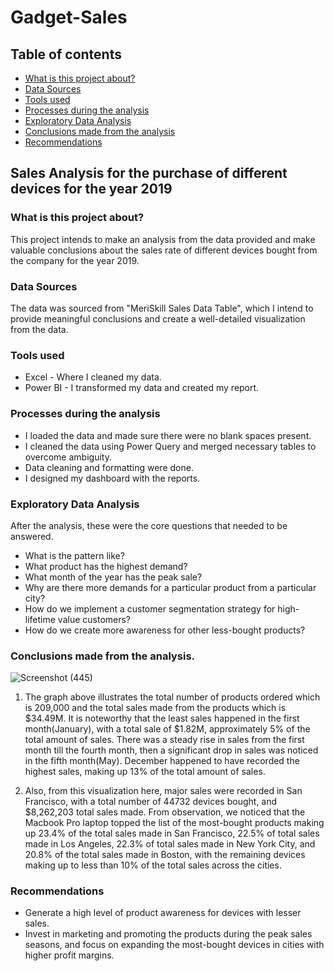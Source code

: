 # Gadget-Sales

## Table of contents

- [What is this project about?](#what-is-this-project-about)
- [Data Sources](#data-sources)
- [Tools used](#tools-used)
- [Processes during the analysis](#processes-during-the-analysis)
- [Exploratory Data Analysis](#exploratory-data-analysis)
- [Conclusions made from the analysis](#conclusions-made-from-the-analysis)
- [Recommendations](#recommendations)

## Sales Analysis for the purchase of different devices for the year 2019

### What is this project about?

This project intends to make an analysis from the data provided and make valuable conclusions about the sales rate of different devices bought from the company for the year 2019.


### Data Sources

The data was sourced  from "MeriSkill Sales Data Table", which I intend to provide meaningful conclusions and create a well-detailed visualization from the data.

### Tools used

- Excel - Where I cleaned my data.
- Power BI - I transformed my data and created my report.

### Processes during the analysis

- I loaded the data and made sure there were no blank spaces present.
- I cleaned the data using Power Query and merged necessary tables to overcome ambiguity.
- Data cleaning and formatting were done.
- I designed my dashboard with the reports.


### Exploratory Data Analysis

After the analysis, these were the core questions that needed to be answered.

- What is the pattern like?
- What product has the highest demand?
- What month of the year has the peak sale?
- Why are there more demands for a particular product from a particular city?
- How do we implement a customer segmentation strategy for high-lifetime value customers?
- How do we create more awareness for other less-bought products?


### Conclusions made from the analysis.






![Screenshot (445)](https://github.com/ChinweRose/Gadget-Sales/assets/103608228/350a77ef-af54-4bcd-88a7-d4678865b346)





1. The graph above illustrates the total number of products ordered which is 209,000 and the total sales made from the products which is $34.49M. It is noteworthy that the least sales happened in the first month(January), with a total sale of $1.82M, approximately 5% of the total amount of sales. There was a steady rise in sales from the first month till the fourth month, then a significant drop in sales was noticed in the fifth month(May). December happened to have recorded the highest sales, making up 13% of the total amount of sales.

2. Also, from this visualization here, major sales were recorded in San Francisco, with a total number of 44732 devices bought, and $8,262,203 total sales made. From observation, we noticed that the Macbook Pro laptop topped the list of the most-bought products making up 23.4% of the total sales made in San Francisco, 22.5% of total sales made in Los Angeles, 22.3% of total sales made in New York City, and 20.8% of the total sales made in Boston, with the remaining devices making up to less than 10% of the total sales across the cities.




### Recommendations

- Generate a high level of product awareness for devices with lesser sales.
- Invest in marketing and promoting the products during the peak sales seasons, and focus on expanding the most-bought devices in cities with higher profit margins.
